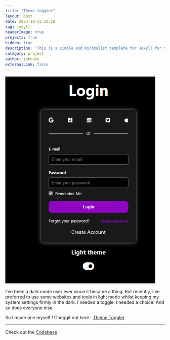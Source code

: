```yaml
---
title: "Theme toggler"
layout: post
date: 2023-10-13 22:10
tag: jekyll
headerImage: true
projects: true
hidden: true
description: "This is a simple and minimalist template for Jekyll for those who likes to eat noodles."
category: project
author: johndoe
externalLink: false
---
```


![theme-toggler](../docs/assets/images/theme-toggler.png)


I’ve been a dark mode user ever since it became a thing. But recently, I’ve preferred to use some websites and tools in light mode whilst keeping my system settings firmly in the dark. I needed a toggle. I needed a choice! And so does everyone else. 

 So I made one myself ! Cheggit out here : [Theme Toggler](https://65296c6cbf2826115a1e0370--magical-axolotl-81b955.netlify.app/).

---




Check out the [Codebase](https://github.com/anniepauline/theme-toggler)

